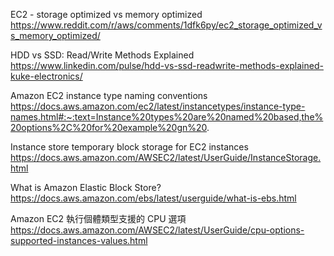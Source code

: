 EC2 - storage optimized vs memory optimized
https://www.reddit.com/r/aws/comments/1dfk6py/ec2_storage_optimized_vs_memory_optimized/

HDD vs SSD: Read/Write Methods Explained
https://www.linkedin.com/pulse/hdd-vs-ssd-readwrite-methods-explained-kuke-electronics/

Amazon EC2 instance type naming conventions
https://docs.aws.amazon.com/ec2/latest/instancetypes/instance-type-names.html#:~:text=Instance%20types%20are%20named%20based,the%20options%2C%20for%20example%20gn%20.

Instance store temporary block storage for EC2 instances
https://docs.aws.amazon.com/AWSEC2/latest/UserGuide/InstanceStorage.html

What is Amazon Elastic Block Store?
https://docs.aws.amazon.com/ebs/latest/userguide/what-is-ebs.html

Amazon EC2 執行個體類型支援的 CPU 選項
https://docs.aws.amazon.com/AWSEC2/latest/UserGuide/cpu-options-supported-instances-values.html
